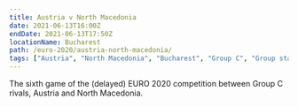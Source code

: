 ```yaml
---
title: Austria v North Macedonia
date: 2021-06-13T16:00Z
endDate: 2021-06-13T17:50Z
locationName: Bucharest
path: /euro-2020/austria-north-macedonia/
tags: ["Austria", "North Macedonia", "Bucharest", "Group C", "Group stages","EURO 2020"]
---
```


The sixth game of the (delayed) EURO 2020 competition between Group C rivals, Austria and North Macedonia.